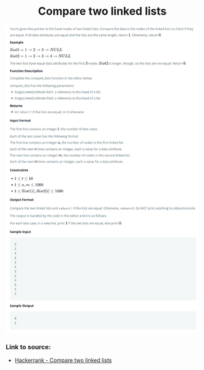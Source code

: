 <h1 align="center">Compare two linked lists</h1>

![alt text](https://github.com/matthew01lokiet/Algorithmic-exercises/blob/main/z_description_images/Linked%20List/compare_two_linked_lists.png?raw=true)

### Link to source: 
- <a href="https://www.hackerrank.com/challenges/compare-two-linked-lists/problem">Hackerrank - Compare two linked lists</a>
